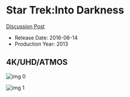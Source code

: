 # Star Trek:Into Darkness

[Discussion Post](https://www.avsforum.com/threads/bass-eq-for-filtered-movies.2995212/post-56865444)

* Release Date: 2016-06-14
* Production Year: 2013

## 4K/UHD/ATMOS

![img 0](https://i.imgur.com/QWqIe64.jpg)

![img 1](https://i.imgur.com/Mf6Sd4e.png)

